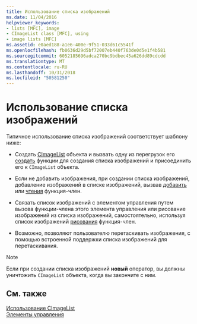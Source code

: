 ```yaml
---
title: Использование списка изображений
ms.date: 11/04/2016
helpviewer_keywords:
- lists [MFC], image
- CImageList class [MFC], using
- image lists [MFC]
ms.assetid: e0aed188-a1e6-400e-9f51-033d61c5541f
ms.openlocfilehash: fb0636d29d5bf72007eb440f763de0d5e1f4b581
ms.sourcegitcommit: 6052185696adca270bc9bdbec45a626dd89cdcdd
ms.translationtype: MT
ms.contentlocale: ru-RU
ms.lasthandoff: 10/31/2018
ms.locfileid: "50581250"
---
```

# <a name="using-an-image-list"></a>Использование списка изображений

Типичное использование списка изображений соответствует шаблону ниже:

- Создать [CImageList](../mfc/reference/cimagelist-class.md) объекта и вызвать одну из перегрузок его [создать](../mfc/reference/cimagelist-class.md#create) функции для создания списка изображений и присоединить его к `CImageList` объекта.

- Если не добавить изображения, при создании списка изображений, добавление изображений в списке изображений, вызвав [добавить](../mfc/reference/cimagelist-class.md#add) или [чтения](../mfc/reference/cimagelist-class.md#read) функция-член.

- Связать список изображений с элементом управления путем вызова функции-члена этого элемента управления или рисование изображений из списка изображений, самостоятельно, используя список изображений [рисования](../mfc/reference/cimagelist-class.md#draw) функция-член.

- Возможно, позволяют пользователю перетаскивать изображения, с помощью встроенной поддержки списка изображений для перетаскивания.

> [!NOTE]
>  Если при создании списка изображений **новый** оператор, вы должны уничтожить `CImageList` объекта, когда вы закончите с ним.

## <a name="see-also"></a>См. также

[Использование CImageList](../mfc/using-cimagelist.md)<br/>
[Элементы управления](../mfc/controls-mfc.md)

